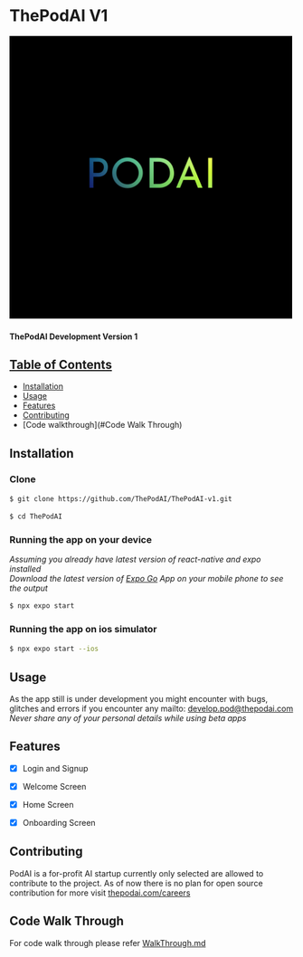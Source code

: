 # ThePodAI V1
<img src="https://github.com/ThePodAI/ThePodAI-v1/blob/master/app/assets/backgrounds/welcomeScreenImage.jpg" height="500"><br>
#### ThePodAI Development Version 1 <br>
## <u>Table of Contents</u>

- [Installation](#installation)
- [Usage](#usage)
- [Features](#features)
- [Contributing](#contributing)
- [Code walkthrough](#Code Walk Through)

## Installation

### Clone

```bash
$ git clone https://github.com/ThePodAI/ThePodAI-v1.git
```
```bash
$ cd ThePodAI
```

### Running the app on your device
<i>Assuming you already have latest version of react-native and expo installed</i><br>
<i>Download the latest version of <u>Expo Go</u> App on your mobile phone to see the output</i>
```bash
$ npx expo start
```
### Running the app on ios simulator
```bash
$ npx expo start --ios
```

## Usage
<p>
As the app still is under development you might encounter with bugs, glitches and errors
if you encounter any mailto: <a href="mailto:">develop.pod@thepodai.com</a>
<br><i>Never share any of your personal details while using beta apps</i>
</p>


## Features

- [x] Login and Signup
- [x] Welcome Screen
- [x] Home Screen
- [x] Onboarding Screen


## Contributing
<p>
PodAI is a for-profit AI startup currently only selected are allowed to contribute to the project.
As of now there is no plan for open source contribution for more visit <a href>thepodai.com/careers</a>
</p>

## Code Walk Through
<p>
For code walk through please refer <a href="https://github.com/ThePodAI/ThePodAI-v1/blob/master/WalkThrough.md">WalkThrough.md</a> 
</p>




